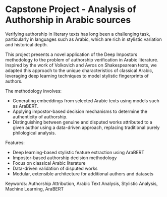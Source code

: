 # Capstone Project - Analysis of Authorship in Arabic sources

Verifying authorship in literary texts has long been a challenging task, particularly in languages such as Arabic, which are rich in stylistic variation and historical depth.

This project presents a novel application of the Deep Impostors methodology to the problem of authorship verification in Arabic literature. Inspired by the work of Volkovich and Avros on Shakespearean texts, we adapted this approach to the unique characteristics of classical Arabic, leveraging deep learning techniques to model stylistic fingerprints of authors.

The methodology involves:

- Generating embeddings from selected Arabic texts using models such as AraBERT.
- Applying impostor-based decision mechanisms to determine the authenticity of authorship.
- Distinguishing between genuine and disputed works attributed to a given author using a data-driven approach, replacing traditional purely philological analysis.

Features:

- Deep learning-based stylistic feature extraction using AraBERT
- Impostor-based authorship decision methodology
- Focus on classical Arabic literature
- Data-driven validation of disputed works
- Modular, extensible architecture for additional authors and datasets

Keywords: Authorship Attribution, Arabic Text Analysis, Stylistic Analysis, Machine Learning, AraBERT
